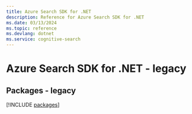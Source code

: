```yaml
---
title: Azure Search SDK for .NET
description: Reference for Azure Search SDK for .NET
ms.date: 03/13/2024
ms.topic: reference
ms.devlang: dotnet
ms.service: cognitive-search
---
```

# Azure Search SDK for .NET - legacy
## Packages - legacy
[!INCLUDE [packages](search-index.md)]